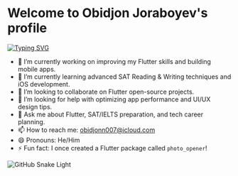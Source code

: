 #           Welcome to Obidjon Joraboyev's profile 

[![Typing SVG](https://readme-typing-svg.herokuapp.com?size=30&duration=2400&pause=500&color=51e2f5&lines=I+am+a+Flutter+Developer;I+build+mobile+apps;Love+Open+Source)](https://git.io/typing-svg)

- 🔭 I’m currently working on improving my Flutter skills and building mobile apps.
- 🌱 I’m currently learning advanced SAT Reading & Writing techniques and iOS development.
- 👯 I’m looking to collaborate on Flutter open-source projects.
- 🤔 I’m looking for help with optimizing app performance and UI/UX design tips.
- 💬 Ask me about Flutter, SAT/IELTS preparation, and tech career planning.
- 📫 How to reach me: obidjonn007@icloud.com
- 😄 Pronouns: He/Him
- ⚡ Fun fact: I once created a Flutter package called `photo_opener`!


![GitHub Snake Light](https://github.com/ObidjonJoraboyev/snk/blob/output/github-contribution-grid-snake.svg)
